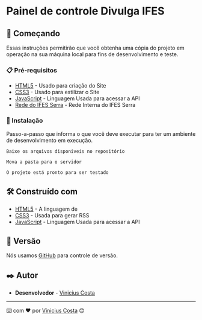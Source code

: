 # Painel de controle Divulga IFES

## 🚀 Começando

Essas instruções permitirão que você obtenha uma cópia do projeto em operação na sua máquina local para fins de desenvolvimento e teste.

### 📋 Pré-requisitos

* [HTML5](https://pt.wikipedia.org/wiki/HTML5) - Usado para criação do Site
* [CSS3](https://pt.wikipedia.org/wiki/HTML5) - Usado para estilizar o Site
* [JavaScript](https://developer.mozilla.org/pt-BR/docs/Web/JavaScript) - Linguagem Usada para acessar a API
* [Rede do IFES Serra](http://divulgaifes.serra.cefetes.br) - Rede Interna do IFES Serra

### 🔧 Instalação

Passo-a-passo que informa o que você deve executar para ter um ambiente de desenvolvimento em execução.

```
Baixe os arquivos disponiveis no repositório
```

```
Mova a pasta para o servidor
```

```
O projeto está pronto para ser testado
```

## 🛠️ Construído com

* [HTML5](https://pt.wikipedia.org/wiki/HTML5) - A linguagem de 
* [CSS3]([https://pt.wikipedia.org/wiki/CSS3](https://pt.wikipedia.org/wiki/HTML5)) - Usada para gerar RSS
* [JavaScript](https://developer.mozilla.org/pt-BR/docs/Web/JavaScript) - Linguagem Usada para acessar a API

## 📌 Versão

Nós usamos [GitHub](https://github.com/) para controle de versão.

## ✒️ Autor

* **Desenvolvedor** - [Vinicius Costa](https://github.com/viniciusxv27)

---
⌨️ com ❤️ por [Vinicius Costa](https://gist.github.com/viniciusxv27) 😊
